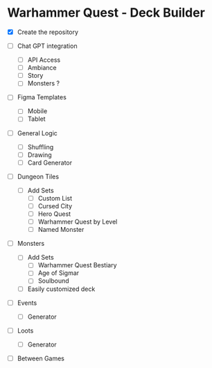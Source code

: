 # Warhammer Quest - Deck Builder

- [x] Create the repository

- [ ] Chat GPT integration
  - [ ] API Access
  - [ ] Ambiance
  - [ ] Story
  - [ ] Monsters ?
- [ ] Figma Templates
  - [ ] Mobile
  - [ ] Tablet
- [ ] General Logic
  - [ ] Shuffling
  - [ ] Drawing
  - [ ] Card Generator
- [ ] Dungeon Tiles
  - [ ] Add Sets
    - [ ] Custom List
    - [ ] Cursed City
    - [ ] Hero Quest
    - [ ] Warhammer Quest by Level
    - [ ] Named Monster
- [ ] Monsters
  - [ ] Add Sets
    - [ ] Warhammer Quest Bestiary
    - [ ] Age of Sigmar
    - [ ] Soulbound
  - [ ] Easily customized deck
- [ ] Events
  - [ ] Generator
- [ ] Loots
  - [ ] Generator
- [ ] Between Games
 
